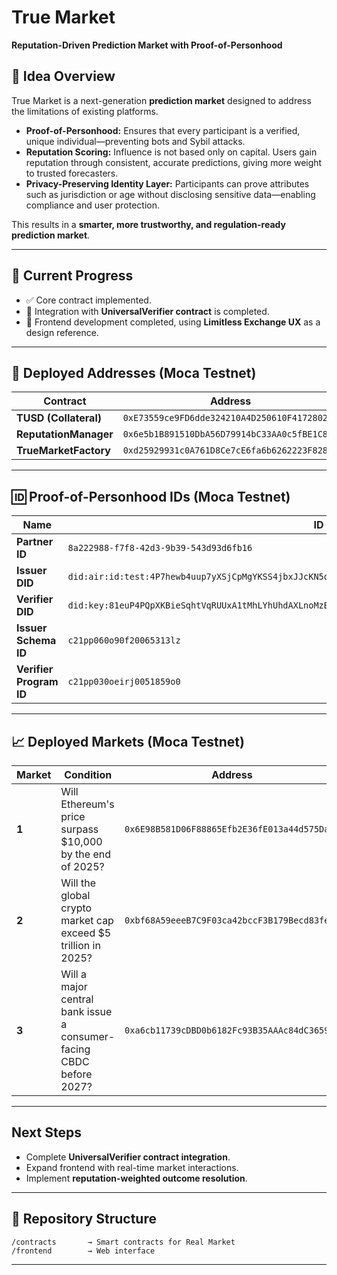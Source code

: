 # True Market

**Reputation-Driven Prediction Market with Proof-of-Personhood**

## 🔹 Idea Overview

True Market is a next-generation **prediction market** designed to address the limitations of existing platforms.

- **Proof-of-Personhood:** Ensures that every participant is a verified, unique individual—preventing bots and Sybil attacks.
- **Reputation Scoring:** Influence is not based only on capital. Users gain reputation through consistent, accurate predictions, giving more weight to trusted forecasters.
- **Privacy-Preserving Identity Layer:** Participants can prove attributes such as jurisdiction or age without disclosing sensitive data—enabling compliance and user protection.

This results in a **smarter, more trustworthy, and regulation-ready prediction market**.

---

## 🚧 Current Progress

- ✅ Core contract implemented.
- 🔄 Integration with **UniversalVerifier contract** is completed.
- 🎨 Frontend development completed, using **Limitless Exchange UX** as a design reference.

---

## 📍 Deployed Addresses (Moca Testnet)

| Contract              | Address                                      |
| --------------------- | -------------------------------------------- |
| **TUSD (Collateral)** | `0xE73559ce9FD6dde324210A4D250610F41728029d` |
| **ReputationManager** | `0x6e5b1B891510DbA56D79914bC33AA0c5fBE1C839` |
| **TrueMarketFactory** | `0xd25929931c0A761D8Ce7cE6fa6b6262223F828ac` |

---

## 🆔 Proof-of-Personhood IDs (Moca Testnet)

| Name                    | ID                                                                                                   |
| ----------------------- | ---------------------------------------------------------------------------------------------------- |
| **Partner ID**          | `8a222988-f7f8-42d3-9b39-543d93d6fb16`                                                               |
| **Issuer DID**          | `did:air:id:test:4P7hewb4uup7yXSjCpMgYKSS4jbxJJcKN5qJFu4KDM`                                         |
| **Verifier DID**        | `did:key:81euP4PQpXKBieSqhtVqRUUxA1tMhLYhUhdAXLnoMzB2Vzeq8anV7Y1PdQyXm2HyJ29kCNopbPjLpQsmCNMzCgGxmv` |
| **Issuer Schema ID**    | `c21pp060o90f20065313lz`                                                                             |
| **Verifier Program ID** | `c21pp030oeirj0051859o0`                                                                             |

---

## 📈 Deployed Markets (Moca Testnet)

| Market | Condition                                                           | Address                                      |
| ------ | ------------------------------------------------------------------- | -------------------------------------------- |
| **1**  | Will Ethereum's price surpass $10,000 by the end of 2025?           | `0x6E98B581D06F88865Efb2E36fE013a44d575Da25` |
| **2**  | Will the global crypto market cap exceed $5 trillion in 2025?       | `0xbf68A59eeeB7C9F03ca42bccF3B179Becd83fecc` |
| **3**  | Will a major central bank issue a consumer-facing CBDC before 2027? | `0xa6cb11739cDBD0b6182Fc93B35AAAc84dC3659ac` |

---

## Next Steps

- Complete **UniversalVerifier contract integration**.
- Expand frontend with real-time market interactions.
- Implement **reputation-weighted outcome resolution**.

---

## 📂 Repository Structure

```
/contracts       → Smart contracts for Real Market
/frontend        → Web interface

```

---
